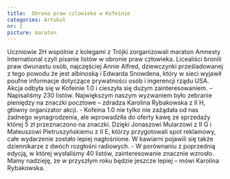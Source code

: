 ```yaml
---
title:  Obrona praw czlowieka w Kofeinie
categories: Artukul
nr: 2
picture: maraton
---
```

Uczniowie 2H wspólnie z kolegami z Trójki zorganizowali maraton Amnesty International czyli pisanie listów w obronie praw człowieka. Licealiści bronili praw dwunastu osób, najczęściej Annie Alfred, dziewczynki prześladowanej z tego powodu że jest albinoską i Edwarda Snowdena, który w sieci wyjawił poufne informacje dotyczące prywatności osób i ingerencji rządu USA. 
Akcja odbyła się w Kofeinie 1.0 i cieszyła się dużym zainteresowaniem. – Napisaliśmy 230 listów. Największym naszym wyzwaniem było zebranie pieniędzy na znaczki pocztowe – zdradza Karolina Rybakowska z II H, główny organizator akcji. - Kofeina 1.0 nie tylko nie zażądała od nas żadnego wynagrodzenia, ale  wprowadziła do oferty kawę ze sprzedaży której 5 zł  przeznaczono na znaczki.
Dzięki Jonaszowi Mularzowi z II G i Mateuszowi Pietruszyńskiemu z II E, którzy przygotowali spot reklamowy, całe wydarzenie zostało lepiej nagłośnione. W kawiarni pojawili się także dziennikarze z dwóch rozgłośni radiowych. - W porównaniu z poprzednią edycją, w której wysłaliśmy 40 listów, zainteresowanie znacznie wzrosło. Mamy nadzieję, ze w przyszłym roku będzie jeszcze lepiej – mówi Karolina Rybakowska.

			